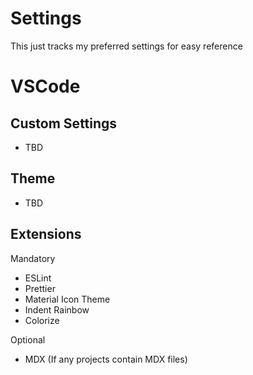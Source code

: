 # Settings

This just tracks my preferred settings for easy reference

# VSCode

## Custom Settings

- TBD

## Theme

- TBD

## Extensions

Mandatory

- ESLint
- Prettier
- Material Icon Theme
- Indent Rainbow
- Colorize

Optional

- MDX (If any projects contain MDX files)
